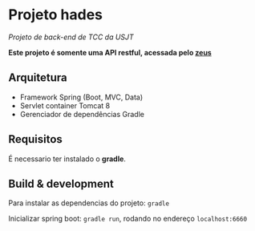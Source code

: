 # Projeto hades

_Projeto de back-end de TCC da USJT_

__Este projeto é somente uma API restful, acessada pelo [zeus](https://github.com/andrade-ramon/zeus)__

## Arquitetura

* Framework Spring (Boot, MVC, Data)
* Servlet container Tomcat 8
* Gerenciador de dependências Gradle

## Requisitos

É necessario ter instalado o __gradle__.

## Build & development

Para instalar as dependencias do projeto: ``gradle``

Inicializar spring boot: ``gradle run``, rodando no endereço ``localhost:6660``
